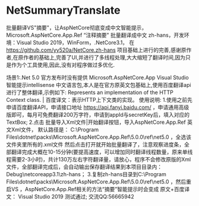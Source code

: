# NetSummaryTranslate

批量翻译VS"摘要"，让AspNetCore彻底变成中文智能提示，Microsoft.AspNetCore.App.Ref “注释摘要" 批量翻译成中文 zh-hans，开发环境：Visual Studio 2019，WinForm，.NetCore3.1，
在 https://github.com/yy520a/NetCore.zh-hans 项目基础上进行的完善,感谢原作者,在原作者的基础上,完善了UI,并进行了多线程处理,大大缩短了翻译时间,因为只是作为个工具使用,因此,没有对程序做过多优化.

场景1:.Net 5.0 官方发布时没有提供 Microsoft.AspNetCore.App Visual Studio 智能提示intellisense 中文语言包,本人是在官方原英文包基础上,使用百度翻译api进行了整体翻译,示例如下:
Represents an implementation of the HTTP Context class. 
 | 百度译文：表示HTTP上下文类的实现。
使用说明:
1.使用之前先申请百度翻译API，申请接口地址 https://api.fanyi.baidu.com/ ，申请通用高级版即可，每月可免费翻译200万字符，申请到appId与secretKey后，填入对应的TextBox; 
2.点击 批量导入Xml文件|开始翻译按钮，导入AspNetCore.App.Ref 英文Xml文件， 默认路径是： C:\Program Files\dotnet\packs\Microsoft.AspNetCore.App.Ref\5.0.0\ref\net5.0 ，全选该文件夹里所有的.xml文件 然后点击打开就开始批量翻译了，注意观察进度条，全部翻译完成大概在10-15分钟(要提高速度，可以增加同时翻译线程数量，原来单线程需要2-3小时)，共计130万左右字符翻译量，请放心，程序不会修改原版的Xml文件，全部翻译完成后，会自动输出保存翻译结果到本项目目录内：Debug\netcoreapp3.1\zh-hans； 
3.复制zh-hans目录到C:\Program Files\dotnet\packs\Microsoft.AspNetCore.App.Ref\5.0.0\ref\net5.0 ，然后重启VS ，AspNetCore.App.Ref相关的方法“摘要”智能提示时会变成 原文+百度译文：  Visual Studio 2019 测试通过;
交流QQ:56665942
